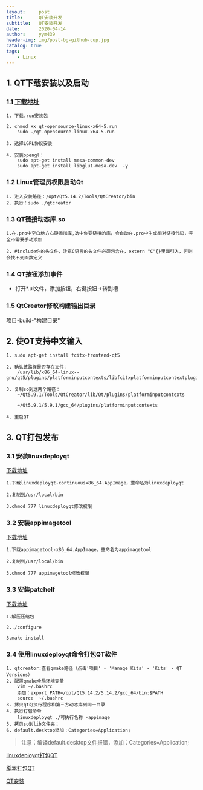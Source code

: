 ```yaml
---
layout:     post
title:      QT安装开发
subtitle:   QT安装开发
date:       2020-04-14
author:     yym439
header-img: img/post-bg-github-cup.jpg
catalog: true
tags:
    - Linux
---
```


## 1. QT下载安装以及启动

### 1.1 [下载地址](https://download.qt.io/official_releases/qt/)

```
1. 下载.run安装包

2. chmod +x qt-opensource-linux-x64-5.run
    sudo ./qt-opensource-linux-x64-5.run

3. 选择LGPL协议安装

4. 安装opengl：
    sudo apt-­get install mesa­-common-­dev
    sudo apt­-get install libglu1­-mesa­-dev  -­y

```

### 1.2 Linux管理员权限启动Qt

```
1. 进入安装路径：/opt/Qt5.14.2/Tools/QtCreator/bin
2. 执行：sudo ./qtcreator
```
### 1.3 QT链接动态库.so

```
1.在.pro中空白地方右键添加库,选中你要链接的库，会自动在.pro中生成相对链接代码，完全不需要手动添加

2. #include你的头文件，注意C语言的头文件必须包含在，extern "C"{}里面引入，否则会找不到函数定义
```

### 1.4 QT按钮添加事件

- 打开*.ui文件，添加按钮，右键按钮->转到槽


### 1.5 QtCreator修改构建输出目录

项目-build-"构建目录"


## 2. 使QT支持中文输入

```
1. sudo apt-get install fcitx-frontend-qt5

2. 确认该路径是否存在文件：   
    /usr/lib/x86_64-­linux-­gnu/qt5/plugins/platforminputcontexts/libfcitxplatforminputcontextplugin.so 

3. 复制so到这两个路径：
    ~/Qt5.9.1/Tools/QtCreator/lib/Qt/plugins/platforminputcontexts

    ~/Qt5.9.1/5.9.1/gcc_64/plugins/platforminputcontexts

4. 重启QT
```

## 3. QT打包发布

### 3.1 安装linuxdeployqt

[下载地址](https://github.com/probonopd/linuxdeployqt/releases)

```
1.下载linuxdeployqt-continuousx86_64.AppImage，重命名为linuxdeployqt

2.复制到/usr/local/bin

3.chmod 777 linuxdeployqt修改权限
```
### 3.2 安装appimagetool

[下载地址](https://github.com/probonopd/AppImageKit/releases)

```
1.下载appimagetool-x86_64.AppImage，重命名为appimagetool

2.复制到/usr/local/bin

3.chmod 777 appimagetool修改权限
```

### 3.3 安装patchelf

[下载地址](https://nixos.org/releases/patchelf/patchelf-0.9/patchelf-0.9.tar.gz)


```
1.解压压缩包

2../configure

3.make install
```

### 3.4 使用linuxdeployqt命令打包QT软件

```
1. qtcreator:查看qmake路径（点击'项目' - 'Manage Kits' - 'Kits' - QT Versions）
2. 配置qmake全局环境变量
    vim ~/.bashrc
    添加：export PATH=/opt/Qt5.14.2/5.14.2/gcc_64/bin:$PATH
    source  ~/.bashrc
3. 拷贝qt可执行程序和第三方动态库到同一目录
4. 执行打包命令
    linuxdeployqt ./可执行名称 -appimage
5. 拷贝so到lib文件夹；
6. default.desktop添加：Categories=Application;
```

>注意：编译default.desktop文件报错，添加：Categories=Application;

[linuxdeployqt打包QT](https://blog.csdn.net/WMX843230304WMX/article/details/78748835)

[脚本打包QT](https://www.cnblogs.com/wangle1001986/p/13402668.html)

[QT安装](https://blog.csdn.net/joyopirate/article/details/106077246)